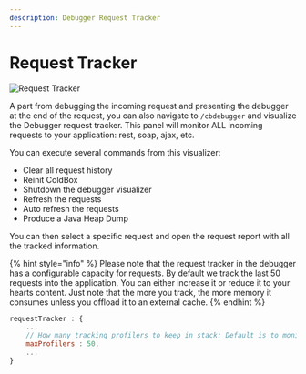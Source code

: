 ```yaml
---
description: Debugger Request Tracker
---
```


# Request Tracker

![Request Tracker](https://raw.githubusercontent.com/coldbox-modules/cbdebugger/development/test-harness/includes/images/debugger-visualizer.png)

A part from debugging the incoming request and presenting the debugger at the end of the request, you can also navigate to `/cbdebugger` and visualize the Debugger request tracker. This panel will monitor ALL incoming requests to your application: rest, soap, ajax, etc.

You can execute several commands from this visualizer:

* Clear all request history
* Reinit ColdBox
* Shutdown the debugger visualizer
* Refresh the requests
* Auto refresh the requests
* Produce a Java Heap Dump

You can then select a specific request and open the request report with all the tracked information.

{% hint style="info" %}
Please note that the request tracker in the debugger has a configurable capacity for requests. By default we track the last 50 requests into the application. You can either increase it or reduce it to your hearts content. Just note that the more you track, the more memory it consumes unless you offload it to an external cache.
{% endhint %}

```js
requestTracker : {
    ...
    // How many tracking profilers to keep in stack: Default is to monitor the last 20 requests
    maxProfilers : 50,
    ...
}
```
